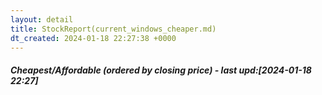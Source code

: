 ```yaml
---
layout: detail
title: StockReport(current_windows_cheaper.md)
dt_created: 2024-01-18 22:27:38 +0000
---
```

<h5>Cheapest/Affordable (ordered by closing price) - last upd:[2024-01-18 22:27]</h5><div><div>                        <script type="text/javascript">window.PlotlyConfig = {MathJaxConfig: 'local'};</script>
        <script charset="utf-8" src="https://cdn.plot.ly/plotly-2.27.0.min.js"></script>                <div id="fd5fbe59-3cd9-4875-9929-516c46fd13bb" class="plotly-graph-div" style="height:100%; width:100%;"></div>            <script type="text/javascript">                                    window.PLOTLYENV=window.PLOTLYENV || {};                                    if (document.getElementById("fd5fbe59-3cd9-4875-9929-516c46fd13bb")) {                    Plotly.newPlot(                        "fd5fbe59-3cd9-4875-9929-516c46fd13bb",                        [{"alignmentgroup":"True","base":["2023-12-05T00:00:00","2023-12-13T00:00:00","2024-01-17T00:00:00","2023-12-14T00:00:00","2024-01-16T00:00:00","2024-01-09T00:00:00","2024-01-17T00:00:00","2023-12-14T00:00:00","2024-01-17T00:00:00","2024-01-12T00:00:00"],"customdata":[[44,44,6,6,51,"NASDAQ-GS","Consumer Staples","Beverages (Production\u002fDistribution)",893.1,16.5,1.8474974806852535,54.127272727272725,1.8],[36,36,12,12,49,"NYSE","Utilities","Electric Utilities: Central",69.88,0.88,1.2593016599885518,79.4090909090909,1.3],[1,1,10,10,12,"NYSE","Utilities","Oil & Gas Production",69.06,0.99,1.4335360556038228,69.75757575757576,1.4],[35,35,12,12,48,"NASDAQ-GS","Consumer Discretionary","Recreational Games\u002fProducts\u002fToys",47.24,0.7,1.4817950889077052,67.4857142857143,1.5],[2,2,11,11,14,"NYSE","Real Estate","Real Estate Investment Trusts",42.37,0.565,1.3334906773660609,74.99115044247787,1.3],[9,9,33,33,43,"NYSE","Basic Materials","Paper",36.9,0.4625,1.2533875338753389,79.78378378378378,1.3],[1,1,11,11,13,"NYSE","Finance","Major Banks",31.73,0.42,1.3236684525685471,75.54761904761905,1.3],[35,35,6,6,42,"NYSE","Health Care","Biotechnology: Pharmaceutical Preparations",28.15,0.42,1.4920071047957373,67.02380952380952,1.5],[1,1,11,11,13,"NYSE","Utilities","Natural Gas Distribution",17.56,0.2825,1.60876993166287,62.15929203539823,1.6],[6,6,5,5,12,"NYSE","Consumer Discretionary","Air Freight\u002fDelivery Services",6.14,0.1,1.6286644951140066,61.39999999999999,1.6]],"hovertemplate":"x_start=%{base}\u003cbr\u003ex_end=%{x}\u003cbr\u003estr_symbol=%{y}\u003cbr\u003edt_declarationDate_past=%{customdata[0]}\u003cbr\u003ed_past=%{customdata[1]}\u003cbr\u003edt_exOrEffDate_until=%{customdata[2]}\u003cbr\u003ed_until=%{customdata[3]}\u003cbr\u003eTTL=%{customdata[4]}\u003cbr\u003estr_Exchange=%{customdata[5]}\u003cbr\u003estr_Sector=%{customdata[6]}\u003cbr\u003estr_Industry=%{customdata[7]}\u003cbr\u003enum_PreviousClose=%{customdata[8]}\u003cbr\u003enum_amount=%{customdata[9]}\u003cbr\u003enum_CpD=%{customdata[10]}\u003cbr\u003enum_times=%{customdata[11]}\u003cbr\u003eROI=%{marker.color}\u003cextra\u003e\u003c\u002fextra\u003e","legendgroup":"","marker":{"color":[1.8,1.3,1.4,1.5,1.3,1.3,1.3,1.5,1.6,1.6],"coloraxis":"coloraxis","pattern":{"shape":""}},"name":"","offsetgroup":"","orientation":"h","showlegend":false,"textposition":"auto","x":[4406400000.0,4233600000.0,1036800000.0,4147200000.0,1209600000.0,3715200000.0,1123200000.0,3628800000.0,1123200000.0,1036800000.0],"xaxis":"x","y":["COKE","PNW","OKE","HAS","NNN","IP","CFG","PFE","KMI","SAVE"],"yaxis":"y","type":"bar"}],                        {"template":{"data":{"histogram2dcontour":[{"type":"histogram2dcontour","colorbar":{"outlinewidth":0,"ticks":""},"colorscale":[[0.0,"#0d0887"],[0.1111111111111111,"#46039f"],[0.2222222222222222,"#7201a8"],[0.3333333333333333,"#9c179e"],[0.4444444444444444,"#bd3786"],[0.5555555555555556,"#d8576b"],[0.6666666666666666,"#ed7953"],[0.7777777777777778,"#fb9f3a"],[0.8888888888888888,"#fdca26"],[1.0,"#f0f921"]]}],"choropleth":[{"type":"choropleth","colorbar":{"outlinewidth":0,"ticks":""}}],"histogram2d":[{"type":"histogram2d","colorbar":{"outlinewidth":0,"ticks":""},"colorscale":[[0.0,"#0d0887"],[0.1111111111111111,"#46039f"],[0.2222222222222222,"#7201a8"],[0.3333333333333333,"#9c179e"],[0.4444444444444444,"#bd3786"],[0.5555555555555556,"#d8576b"],[0.6666666666666666,"#ed7953"],[0.7777777777777778,"#fb9f3a"],[0.8888888888888888,"#fdca26"],[1.0,"#f0f921"]]}],"heatmap":[{"type":"heatmap","colorbar":{"outlinewidth":0,"ticks":""},"colorscale":[[0.0,"#0d0887"],[0.1111111111111111,"#46039f"],[0.2222222222222222,"#7201a8"],[0.3333333333333333,"#9c179e"],[0.4444444444444444,"#bd3786"],[0.5555555555555556,"#d8576b"],[0.6666666666666666,"#ed7953"],[0.7777777777777778,"#fb9f3a"],[0.8888888888888888,"#fdca26"],[1.0,"#f0f921"]]}],"heatmapgl":[{"type":"heatmapgl","colorbar":{"outlinewidth":0,"ticks":""},"colorscale":[[0.0,"#0d0887"],[0.1111111111111111,"#46039f"],[0.2222222222222222,"#7201a8"],[0.3333333333333333,"#9c179e"],[0.4444444444444444,"#bd3786"],[0.5555555555555556,"#d8576b"],[0.6666666666666666,"#ed7953"],[0.7777777777777778,"#fb9f3a"],[0.8888888888888888,"#fdca26"],[1.0,"#f0f921"]]}],"contourcarpet":[{"type":"contourcarpet","colorbar":{"outlinewidth":0,"ticks":""}}],"contour":[{"type":"contour","colorbar":{"outlinewidth":0,"ticks":""},"colorscale":[[0.0,"#0d0887"],[0.1111111111111111,"#46039f"],[0.2222222222222222,"#7201a8"],[0.3333333333333333,"#9c179e"],[0.4444444444444444,"#bd3786"],[0.5555555555555556,"#d8576b"],[0.6666666666666666,"#ed7953"],[0.7777777777777778,"#fb9f3a"],[0.8888888888888888,"#fdca26"],[1.0,"#f0f921"]]}],"surface":[{"type":"surface","colorbar":{"outlinewidth":0,"ticks":""},"colorscale":[[0.0,"#0d0887"],[0.1111111111111111,"#46039f"],[0.2222222222222222,"#7201a8"],[0.3333333333333333,"#9c179e"],[0.4444444444444444,"#bd3786"],[0.5555555555555556,"#d8576b"],[0.6666666666666666,"#ed7953"],[0.7777777777777778,"#fb9f3a"],[0.8888888888888888,"#fdca26"],[1.0,"#f0f921"]]}],"mesh3d":[{"type":"mesh3d","colorbar":{"outlinewidth":0,"ticks":""}}],"scatter":[{"fillpattern":{"fillmode":"overlay","size":10,"solidity":0.2},"type":"scatter"}],"parcoords":[{"type":"parcoords","line":{"colorbar":{"outlinewidth":0,"ticks":""}}}],"scatterpolargl":[{"type":"scatterpolargl","marker":{"colorbar":{"outlinewidth":0,"ticks":""}}}],"bar":[{"error_x":{"color":"#2a3f5f"},"error_y":{"color":"#2a3f5f"},"marker":{"line":{"color":"#E5ECF6","width":0.5},"pattern":{"fillmode":"overlay","size":10,"solidity":0.2}},"type":"bar"}],"scattergeo":[{"type":"scattergeo","marker":{"colorbar":{"outlinewidth":0,"ticks":""}}}],"scatterpolar":[{"type":"scatterpolar","marker":{"colorbar":{"outlinewidth":0,"ticks":""}}}],"histogram":[{"marker":{"pattern":{"fillmode":"overlay","size":10,"solidity":0.2}},"type":"histogram"}],"scattergl":[{"type":"scattergl","marker":{"colorbar":{"outlinewidth":0,"ticks":""}}}],"scatter3d":[{"type":"scatter3d","line":{"colorbar":{"outlinewidth":0,"ticks":""}},"marker":{"colorbar":{"outlinewidth":0,"ticks":""}}}],"scattermapbox":[{"type":"scattermapbox","marker":{"colorbar":{"outlinewidth":0,"ticks":""}}}],"scatterternary":[{"type":"scatterternary","marker":{"colorbar":{"outlinewidth":0,"ticks":""}}}],"scattercarpet":[{"type":"scattercarpet","marker":{"colorbar":{"outlinewidth":0,"ticks":""}}}],"carpet":[{"aaxis":{"endlinecolor":"#2a3f5f","gridcolor":"white","linecolor":"white","minorgridcolor":"white","startlinecolor":"#2a3f5f"},"baxis":{"endlinecolor":"#2a3f5f","gridcolor":"white","linecolor":"white","minorgridcolor":"white","startlinecolor":"#2a3f5f"},"type":"carpet"}],"table":[{"cells":{"fill":{"color":"#EBF0F8"},"line":{"color":"white"}},"header":{"fill":{"color":"#C8D4E3"},"line":{"color":"white"}},"type":"table"}],"barpolar":[{"marker":{"line":{"color":"#E5ECF6","width":0.5},"pattern":{"fillmode":"overlay","size":10,"solidity":0.2}},"type":"barpolar"}],"pie":[{"automargin":true,"type":"pie"}]},"layout":{"autotypenumbers":"strict","colorway":["#636efa","#EF553B","#00cc96","#ab63fa","#FFA15A","#19d3f3","#FF6692","#B6E880","#FF97FF","#FECB52"],"font":{"color":"#2a3f5f"},"hovermode":"closest","hoverlabel":{"align":"left"},"paper_bgcolor":"white","plot_bgcolor":"#E5ECF6","polar":{"bgcolor":"#E5ECF6","angularaxis":{"gridcolor":"white","linecolor":"white","ticks":""},"radialaxis":{"gridcolor":"white","linecolor":"white","ticks":""}},"ternary":{"bgcolor":"#E5ECF6","aaxis":{"gridcolor":"white","linecolor":"white","ticks":""},"baxis":{"gridcolor":"white","linecolor":"white","ticks":""},"caxis":{"gridcolor":"white","linecolor":"white","ticks":""}},"coloraxis":{"colorbar":{"outlinewidth":0,"ticks":""}},"colorscale":{"sequential":[[0.0,"#0d0887"],[0.1111111111111111,"#46039f"],[0.2222222222222222,"#7201a8"],[0.3333333333333333,"#9c179e"],[0.4444444444444444,"#bd3786"],[0.5555555555555556,"#d8576b"],[0.6666666666666666,"#ed7953"],[0.7777777777777778,"#fb9f3a"],[0.8888888888888888,"#fdca26"],[1.0,"#f0f921"]],"sequentialminus":[[0.0,"#0d0887"],[0.1111111111111111,"#46039f"],[0.2222222222222222,"#7201a8"],[0.3333333333333333,"#9c179e"],[0.4444444444444444,"#bd3786"],[0.5555555555555556,"#d8576b"],[0.6666666666666666,"#ed7953"],[0.7777777777777778,"#fb9f3a"],[0.8888888888888888,"#fdca26"],[1.0,"#f0f921"]],"diverging":[[0,"#8e0152"],[0.1,"#c51b7d"],[0.2,"#de77ae"],[0.3,"#f1b6da"],[0.4,"#fde0ef"],[0.5,"#f7f7f7"],[0.6,"#e6f5d0"],[0.7,"#b8e186"],[0.8,"#7fbc41"],[0.9,"#4d9221"],[1,"#276419"]]},"xaxis":{"gridcolor":"white","linecolor":"white","ticks":"","title":{"standoff":15},"zerolinecolor":"white","automargin":true,"zerolinewidth":2},"yaxis":{"gridcolor":"white","linecolor":"white","ticks":"","title":{"standoff":15},"zerolinecolor":"white","automargin":true,"zerolinewidth":2},"scene":{"xaxis":{"backgroundcolor":"#E5ECF6","gridcolor":"white","linecolor":"white","showbackground":true,"ticks":"","zerolinecolor":"white","gridwidth":2},"yaxis":{"backgroundcolor":"#E5ECF6","gridcolor":"white","linecolor":"white","showbackground":true,"ticks":"","zerolinecolor":"white","gridwidth":2},"zaxis":{"backgroundcolor":"#E5ECF6","gridcolor":"white","linecolor":"white","showbackground":true,"ticks":"","zerolinecolor":"white","gridwidth":2}},"shapedefaults":{"line":{"color":"#2a3f5f"}},"annotationdefaults":{"arrowcolor":"#2a3f5f","arrowhead":0,"arrowwidth":1},"geo":{"bgcolor":"white","landcolor":"#E5ECF6","subunitcolor":"white","showland":true,"showlakes":true,"lakecolor":"white"},"title":{"x":0.05},"mapbox":{"style":"light"}}},"xaxis":{"anchor":"y","domain":[0.0,1.0],"type":"date"},"yaxis":{"anchor":"x","domain":[0.0,1.0],"title":{"text":"str_symbol"},"showgrid":true,"gridwidth":1,"gridcolor":"White"},"coloraxis":{"colorbar":{"title":{"text":"ROI"}},"colorscale":[[0.0,"rgb(0,0,131)"],[0.2,"rgb(0,60,170)"],[0.4,"rgb(5,255,255)"],[0.6,"rgb(255,255,0)"],[0.8,"rgb(250,0,0)"],[1.0,"rgb(128,0,0)"]]},"legend":{"tracegroupgap":0},"margin":{"t":60},"barmode":"overlay","shapes":[{"fillcolor":"gray","line":{"width":1},"opacity":0.75,"type":"rect","x0":"2023-07-22","x1":"2023-07-24","xref":"x","y0":0,"y1":1,"yref":"y domain"},{"fillcolor":"gray","line":{"width":1},"opacity":0.75,"type":"rect","x0":"2023-07-29","x1":"2023-07-31","xref":"x","y0":0,"y1":1,"yref":"y domain"},{"fillcolor":"gray","line":{"width":1},"opacity":0.75,"type":"rect","x0":"2023-08-05","x1":"2023-08-07","xref":"x","y0":0,"y1":1,"yref":"y domain"},{"fillcolor":"gray","line":{"width":1},"opacity":0.75,"type":"rect","x0":"2023-08-12","x1":"2023-08-14","xref":"x","y0":0,"y1":1,"yref":"y domain"},{"fillcolor":"gray","line":{"width":1},"opacity":0.75,"type":"rect","x0":"2023-08-19","x1":"2023-08-21","xref":"x","y0":0,"y1":1,"yref":"y domain"},{"fillcolor":"gray","line":{"width":1},"opacity":0.75,"type":"rect","x0":"2023-08-26","x1":"2023-08-28","xref":"x","y0":0,"y1":1,"yref":"y domain"},{"fillcolor":"gray","line":{"width":1},"opacity":0.75,"type":"rect","x0":"2023-09-02","x1":"2023-09-04","xref":"x","y0":0,"y1":1,"yref":"y domain"},{"fillcolor":"gray","line":{"width":1},"opacity":0.75,"type":"rect","x0":"2023-09-09","x1":"2023-09-11","xref":"x","y0":0,"y1":1,"yref":"y domain"},{"fillcolor":"gray","line":{"width":1},"opacity":0.75,"type":"rect","x0":"2023-09-16","x1":"2023-09-18","xref":"x","y0":0,"y1":1,"yref":"y domain"},{"fillcolor":"gray","line":{"width":1},"opacity":0.75,"type":"rect","x0":"2023-09-23","x1":"2023-09-25","xref":"x","y0":0,"y1":1,"yref":"y domain"},{"fillcolor":"gray","line":{"width":1},"opacity":0.75,"type":"rect","x0":"2023-09-30","x1":"2023-10-02","xref":"x","y0":0,"y1":1,"yref":"y domain"},{"fillcolor":"gray","line":{"width":1},"opacity":0.75,"type":"rect","x0":"2023-10-07","x1":"2023-10-09","xref":"x","y0":0,"y1":1,"yref":"y domain"},{"fillcolor":"gray","line":{"width":1},"opacity":0.75,"type":"rect","x0":"2023-10-14","x1":"2023-10-16","xref":"x","y0":0,"y1":1,"yref":"y domain"},{"fillcolor":"gray","line":{"width":1},"opacity":0.75,"type":"rect","x0":"2023-10-21","x1":"2023-10-23","xref":"x","y0":0,"y1":1,"yref":"y domain"},{"fillcolor":"gray","line":{"width":1},"opacity":0.75,"type":"rect","x0":"2023-10-28","x1":"2023-10-30","xref":"x","y0":0,"y1":1,"yref":"y domain"},{"fillcolor":"gray","line":{"width":1},"opacity":0.75,"type":"rect","x0":"2023-11-04","x1":"2023-11-06","xref":"x","y0":0,"y1":1,"yref":"y domain"},{"fillcolor":"gray","line":{"width":1},"opacity":0.75,"type":"rect","x0":"2023-11-11","x1":"2023-11-13","xref":"x","y0":0,"y1":1,"yref":"y domain"},{"fillcolor":"gray","line":{"width":1},"opacity":0.75,"type":"rect","x0":"2023-11-18","x1":"2023-11-20","xref":"x","y0":0,"y1":1,"yref":"y domain"},{"fillcolor":"gray","line":{"width":1},"opacity":0.75,"type":"rect","x0":"2023-11-25","x1":"2023-11-27","xref":"x","y0":0,"y1":1,"yref":"y domain"},{"fillcolor":"gray","line":{"width":1},"opacity":0.75,"type":"rect","x0":"2023-12-02","x1":"2023-12-04","xref":"x","y0":0,"y1":1,"yref":"y domain"},{"fillcolor":"gray","line":{"width":1},"opacity":0.75,"type":"rect","x0":"2023-12-09","x1":"2023-12-11","xref":"x","y0":0,"y1":1,"yref":"y domain"},{"fillcolor":"gray","line":{"width":1},"opacity":0.75,"type":"rect","x0":"2023-12-16","x1":"2023-12-18","xref":"x","y0":0,"y1":1,"yref":"y domain"},{"fillcolor":"gray","line":{"width":1},"opacity":0.75,"type":"rect","x0":"2023-12-23","x1":"2023-12-25","xref":"x","y0":0,"y1":1,"yref":"y domain"},{"fillcolor":"gray","line":{"width":1},"opacity":0.75,"type":"rect","x0":"2023-12-30","x1":"2024-01-01","xref":"x","y0":0,"y1":1,"yref":"y domain"},{"fillcolor":"gray","line":{"width":1},"opacity":0.75,"type":"rect","x0":"2024-01-06","x1":"2024-01-08","xref":"x","y0":0,"y1":1,"yref":"y domain"},{"fillcolor":"gray","line":{"width":1},"opacity":0.75,"type":"rect","x0":"2024-01-13","x1":"2024-01-15","xref":"x","y0":0,"y1":1,"yref":"y domain"},{"fillcolor":"gray","line":{"width":1},"opacity":0.75,"type":"rect","x0":"2024-01-20","x1":"2024-01-22","xref":"x","y0":0,"y1":1,"yref":"y domain"},{"fillcolor":"gray","line":{"width":1},"opacity":0.75,"type":"rect","x0":"2024-01-27","x1":"2024-01-29","xref":"x","y0":0,"y1":1,"yref":"y domain"},{"fillcolor":"gray","line":{"width":1},"opacity":0.75,"type":"rect","x0":"2024-02-03","x1":"2024-02-05","xref":"x","y0":0,"y1":1,"yref":"y domain"},{"fillcolor":"gray","line":{"width":1},"opacity":0.75,"type":"rect","x0":"2024-02-10","x1":"2024-02-12","xref":"x","y0":0,"y1":1,"yref":"y domain"},{"fillcolor":"gray","line":{"width":1},"opacity":0.75,"type":"rect","x0":"2024-02-17","x1":"2024-02-19","xref":"x","y0":0,"y1":1,"yref":"y domain"},{"fillcolor":"gray","line":{"width":1},"opacity":0.75,"type":"rect","x0":"2024-02-24","x1":"2024-02-26","xref":"x","y0":0,"y1":1,"yref":"y domain"},{"fillcolor":"gray","line":{"width":1},"opacity":0.75,"type":"rect","x0":"2024-03-02","x1":"2024-03-04","xref":"x","y0":0,"y1":1,"yref":"y domain"},{"fillcolor":"gray","line":{"width":1},"opacity":0.75,"type":"rect","x0":"2024-03-09","x1":"2024-03-11","xref":"x","y0":0,"y1":1,"yref":"y domain"},{"fillcolor":"gray","line":{"width":1},"opacity":0.75,"type":"rect","x0":"2024-03-16","x1":"2024-03-18","xref":"x","y0":0,"y1":1,"yref":"y domain"},{"fillcolor":"gray","line":{"width":1},"opacity":0.75,"type":"rect","x0":"2024-03-23","x1":"2024-03-25","xref":"x","y0":0,"y1":1,"yref":"y domain"},{"fillcolor":"gray","line":{"width":1},"opacity":0.75,"type":"rect","x0":"2024-03-30","x1":"2024-04-01","xref":"x","y0":0,"y1":1,"yref":"y domain"},{"fillcolor":"gray","line":{"width":1},"opacity":0.75,"type":"rect","x0":"2024-04-06","x1":"2024-04-08","xref":"x","y0":0,"y1":1,"yref":"y domain"},{"fillcolor":"gray","line":{"width":1},"opacity":0.75,"type":"rect","x0":"2024-04-13","x1":"2024-04-15","xref":"x","y0":0,"y1":1,"yref":"y domain"},{"fillcolor":"gray","line":{"width":1},"opacity":0.75,"type":"rect","x0":"2024-04-20","x1":"2024-04-22","xref":"x","y0":0,"y1":1,"yref":"y domain"},{"fillcolor":"gray","line":{"width":1},"opacity":0.75,"type":"rect","x0":"2024-04-27","x1":"2024-04-29","xref":"x","y0":0,"y1":1,"yref":"y domain"},{"fillcolor":"gray","line":{"width":1},"opacity":0.75,"type":"rect","x0":"2024-05-04","x1":"2024-05-06","xref":"x","y0":0,"y1":1,"yref":"y domain"},{"fillcolor":"gray","line":{"width":1},"opacity":0.75,"type":"rect","x0":"2024-05-11","x1":"2024-05-13","xref":"x","y0":0,"y1":1,"yref":"y domain"},{"fillcolor":"gray","line":{"width":1},"opacity":0.75,"type":"rect","x0":"2024-05-18","x1":"2024-05-20","xref":"x","y0":0,"y1":1,"yref":"y domain"},{"fillcolor":"gray","line":{"width":1},"opacity":0.75,"type":"rect","x0":"2024-05-25","x1":"2024-05-27","xref":"x","y0":0,"y1":1,"yref":"y domain"},{"fillcolor":"gray","line":{"width":1},"opacity":0.75,"type":"rect","x0":"2024-06-01","x1":"2024-06-03","xref":"x","y0":0,"y1":1,"yref":"y domain"},{"fillcolor":"gray","line":{"width":1},"opacity":0.75,"type":"rect","x0":"2024-06-08","x1":"2024-06-10","xref":"x","y0":0,"y1":1,"yref":"y domain"},{"fillcolor":"gray","line":{"width":1},"opacity":0.75,"type":"rect","x0":"2024-06-15","x1":"2024-06-17","xref":"x","y0":0,"y1":1,"yref":"y domain"},{"fillcolor":"gray","line":{"width":1},"opacity":0.75,"type":"rect","x0":"2024-06-22","x1":"2024-06-24","xref":"x","y0":0,"y1":1,"yref":"y domain"},{"fillcolor":"gray","line":{"width":1},"opacity":0.75,"type":"rect","x0":"2024-06-29","x1":"2024-07-01","xref":"x","y0":0,"y1":1,"yref":"y domain"},{"fillcolor":"gray","line":{"width":1},"opacity":0.75,"type":"rect","x0":"2024-07-06","x1":"2024-07-08","xref":"x","y0":0,"y1":1,"yref":"y domain"},{"fillcolor":"gray","line":{"width":1},"opacity":0.75,"type":"rect","x0":"2024-07-13","x1":"2024-07-15","xref":"x","y0":0,"y1":1,"yref":"y domain"},{"fillcolor":"green","line":{"width":1},"opacity":0.25,"type":"rect","x0":"2023-12-19T22:27:32.467474","x1":"2024-01-18T22:27:32.467474","xref":"x","y0":0,"y1":1,"yref":"y domain"},{"fillcolor":"red","line":{"width":1},"opacity":0.25,"type":"rect","x0":"2024-02-17T22:27:32.467474","x1":"2024-01-18T22:27:32.467474","xref":"x","y0":0,"y1":1,"yref":"y domain"},{"line":{"color":"red","dash":"dash","width":2},"type":"line","x0":"2024-01-18T22:27:32.467474","x1":"2024-01-18T22:27:32.467474","xref":"x","y0":0,"y1":1,"yref":"y domain"}],"annotations":[{"showarrow":false,"text":"-1mo","x":"2023-12-19T22:27:32.467474","xanchor":"left","xref":"x","y":1,"yanchor":"top","yref":"y domain"},{"showarrow":false,"text":"+1mo","x":"2024-01-18T22:27:32.467474","xanchor":"left","xref":"x","y":1,"yanchor":"top","yref":"y domain"}]},                        {"responsive": true}                    )                };                            </script>        </div></div><div><table class="table table-sm table-dark table-hover table-bordered "><thead><tr><th scope="col">#</th><th scope="col">symbol</th><th scope="col">xChange</th><th scope="col">𝜋(div.com)</th><th scope="col">𝜋(tv.com)</th><th scope="col">𝜋(NASDAQ:DH)</th><th scope="col">𝜋(NASDAQ:SUM)</th><th scope="col">𝜋(self-analysis)</th></tr></thead><tbody><tr><th scope="row">0</th><td>COKE</td><td>NASDAQ</td><td><a target="_blank" href="https://www.dividend.com/search/?q=COKE">COKE:div</a></td><td><a target="_blank" href="https://www.tradingview.com/chart/?symbol=NASDAQ%3ACOKE">COKE:tv</a></td><td><a target="_blank" href="https://www.nasdaq.com/market-activity/stocks/COKE/dividend-history">COKE:d_history</a></td><td><a target="_blank" href="https://www.nasdaq.com/market-activity/stocks/COKE">COKE:summary</a></td><td><a target="_blank" href="/mike/v/COKE.v">COKE:analysis</a></td></tr><tr><th scope="row">1</th><td>PNW</td><td>NYSE</td><td><a target="_blank" href="https://www.dividend.com/search/?q=PNW">PNW:div</a></td><td><a target="_blank" href="https://www.tradingview.com/chart/?symbol=NYSE%3APNW">PNW:tv</a></td><td><a target="_blank" href="https://www.nasdaq.com/market-activity/stocks/PNW/dividend-history">PNW:d_history</a></td><td><a target="_blank" href="https://www.nasdaq.com/market-activity/stocks/PNW">PNW:summary</a></td><td><a target="_blank" href="/mike/v/PNW.v">PNW:analysis</a></td></tr><tr><th scope="row">2</th><td>OKE</td><td>NYSE</td><td><a target="_blank" href="https://www.dividend.com/search/?q=OKE">OKE:div</a></td><td><a target="_blank" href="https://www.tradingview.com/chart/?symbol=NYSE%3AOKE">OKE:tv</a></td><td><a target="_blank" href="https://www.nasdaq.com/market-activity/stocks/OKE/dividend-history">OKE:d_history</a></td><td><a target="_blank" href="https://www.nasdaq.com/market-activity/stocks/OKE">OKE:summary</a></td><td><a target="_blank" href="/mike/v/OKE.v">OKE:analysis</a></td></tr><tr><th scope="row">3</th><td>HAS</td><td>NASDAQ</td><td><a target="_blank" href="https://www.dividend.com/search/?q=HAS">HAS:div</a></td><td><a target="_blank" href="https://www.tradingview.com/chart/?symbol=NASDAQ%3AHAS">HAS:tv</a></td><td><a target="_blank" href="https://www.nasdaq.com/market-activity/stocks/HAS/dividend-history">HAS:d_history</a></td><td><a target="_blank" href="https://www.nasdaq.com/market-activity/stocks/HAS">HAS:summary</a></td><td><a target="_blank" href="/mike/v/HAS.v">HAS:analysis</a></td></tr><tr><th scope="row">4</th><td>NNN</td><td>NYSE</td><td><a target="_blank" href="https://www.dividend.com/search/?q=NNN">NNN:div</a></td><td><a target="_blank" href="https://www.tradingview.com/chart/?symbol=NYSE%3ANNN">NNN:tv</a></td><td><a target="_blank" href="https://www.nasdaq.com/market-activity/stocks/NNN/dividend-history">NNN:d_history</a></td><td><a target="_blank" href="https://www.nasdaq.com/market-activity/stocks/NNN">NNN:summary</a></td><td><a target="_blank" href="/mike/v/NNN.v">NNN:analysis</a></td></tr><tr><th scope="row">5</th><td>IP</td><td>NYSE</td><td><a target="_blank" href="https://www.dividend.com/search/?q=IP">IP:div</a></td><td><a target="_blank" href="https://www.tradingview.com/chart/?symbol=NYSE%3AIP">IP:tv</a></td><td><a target="_blank" href="https://www.nasdaq.com/market-activity/stocks/IP/dividend-history">IP:d_history</a></td><td><a target="_blank" href="https://www.nasdaq.com/market-activity/stocks/IP">IP:summary</a></td><td><a target="_blank" href="/mike/v/IP.v">IP:analysis</a></td></tr><tr><th scope="row">6</th><td>CFG</td><td>NYSE</td><td><a target="_blank" href="https://www.dividend.com/search/?q=CFG">CFG:div</a></td><td><a target="_blank" href="https://www.tradingview.com/chart/?symbol=NYSE%3ACFG">CFG:tv</a></td><td><a target="_blank" href="https://www.nasdaq.com/market-activity/stocks/CFG/dividend-history">CFG:d_history</a></td><td><a target="_blank" href="https://www.nasdaq.com/market-activity/stocks/CFG">CFG:summary</a></td><td><a target="_blank" href="/mike/v/CFG.v">CFG:analysis</a></td></tr><tr><th scope="row">7</th><td>PFE</td><td>NYSE</td><td><a target="_blank" href="https://www.dividend.com/search/?q=PFE">PFE:div</a></td><td><a target="_blank" href="https://www.tradingview.com/chart/?symbol=NYSE%3APFE">PFE:tv</a></td><td><a target="_blank" href="https://www.nasdaq.com/market-activity/stocks/PFE/dividend-history">PFE:d_history</a></td><td><a target="_blank" href="https://www.nasdaq.com/market-activity/stocks/PFE">PFE:summary</a></td><td><a target="_blank" href="/mike/v/PFE.v">PFE:analysis</a></td></tr><tr><th scope="row">8</th><td>KMI</td><td>NYSE</td><td><a target="_blank" href="https://www.dividend.com/search/?q=KMI">KMI:div</a></td><td><a target="_blank" href="https://www.tradingview.com/chart/?symbol=NYSE%3AKMI">KMI:tv</a></td><td><a target="_blank" href="https://www.nasdaq.com/market-activity/stocks/KMI/dividend-history">KMI:d_history</a></td><td><a target="_blank" href="https://www.nasdaq.com/market-activity/stocks/KMI">KMI:summary</a></td><td><a target="_blank" href="/mike/v/KMI.v">KMI:analysis</a></td></tr><tr><th scope="row">9</th><td>SAVE</td><td>NYSE</td><td><a target="_blank" href="https://www.dividend.com/search/?q=SAVE">SAVE:div</a></td><td><a target="_blank" href="https://www.tradingview.com/chart/?symbol=NYSE%3ASAVE">SAVE:tv</a></td><td><a target="_blank" href="https://www.nasdaq.com/market-activity/stocks/SAVE/dividend-history">SAVE:d_history</a></td><td><a target="_blank" href="https://www.nasdaq.com/market-activity/stocks/SAVE">SAVE:summary</a></td><td><a target="_blank" href="/mike/v/SAVE.v">SAVE:analysis</a></td></tr></tbody></table></div>